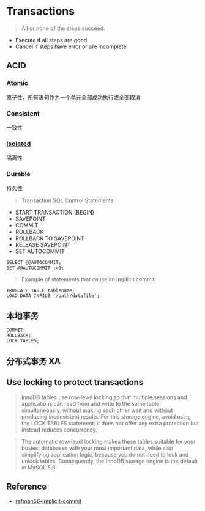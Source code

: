 # Transactions

> All or none of the steps succeed.
- Execute if all steps are good.
- Cancel if steps have error or are incomplete.

## ACID

### Atomic
原子性，所有语句作为一个单元全部成功执行或全部取消
### Consistent
一致性
### [Isolated](Isolated.md)
隔离性
### Durable
持久性

> Transaction SQL Control Statements

- START TRANSACTION (BEGIN)
- SAVEPOINT
- COMMIT
- ROLLBACK
- ROLLBACK TO SAVEPOINT
- RELEASE SAVEPOINT
- SET AUTOCOMMIT

```mysql
SELECT @@AUTOCOMMIT;
SET @@AUTOCOMMIT :=0;
```

> Example of statements that cause an implicit commit:

```mysql
TRUNCATE TABLE tablename;
LOAD DATA INFILE '/path/datafile';
```

## 本地事务

```mysql
COMMIT;
ROLLBACK; 
LOCK TABLES;
```

## 分布式事务 XA


## Use locking to protect transactions

> InnoDB tables use row-level locking so that multiple sessions and applications can read from
  and write to the same table simultaneously, without making each other wait and without
  producing inconsistent results. For this storage engine, avoid using the LOCK TABLES
  statement; it does not offer any extra protection but instead reduces concurrency.

> The automatic row-level locking makes these tables suitable for your busiest databases with
  your most important data, while also simplifying application logic, because you do not need to
  lock and unlock tables. Consequently, the InnoDB storage engine is the default in MySQL 5.6.


## Reference

- [refman56-implicit-commit](https://dev.mysql.com/doc/refman/5.6/en/implicit-commit.html)